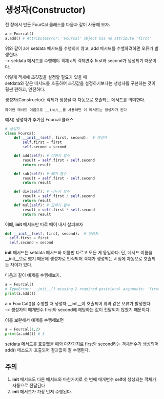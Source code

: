 # 생성자(Constructor)

전 장에서 만든 FourCal 클래스를 다음과 같이 사용해 보자.
``` python
a = Fourcal()
a.add() # AttributeError: 'Fourcal' object has no attribute 'first'
```
위와 같이 a에 setdata 메서드를 수행하지 않고, add 메서드를 수핼하려하면 오류가 발생한다.  
-> setdata 메서드를 수행해야 객체 a의 객체변수 first와 second가 생성되기 때문이다.  

이렇게 객체에 초깃값을 설정할 필요가 있을 때  
setdata와 같은 메서드를 호출하여 초깃값을 설정하기보다는 생성자를 구현하는 것이 훨씬 편하고, 안전하다.  

생성자(Constructor): 객체가 생성될 때 자동으로 호출되는 메서드를 의미한다.  
```
파이썬 메서드 이름으로 __init__를 사용하면 이 메서드는 생성자가 된다
```
예시) 생성자가 추가된 Fourcal 클래스 
``` python
# 생성자
class Fourcal:
    def __init__(self, first, second):  # 생성자
        self.first = first
        self.second = second  

    def add(self): # 더하기 함수
        result = self.first + self.second
        return result

    def sub(self): # 빼기 함수
        result = self.first - self.second
        return result

    def div(self): # 나누기 함수
        result = self.first / self.second
        return result
    def mul(self): # 곱하기 함수
        result = self.first * self.second
        return result

```
이떄, __init__ 메서드만 따로 떼어 내서 살펴보자
``` python
def __init__(self, first, second):  # 생성자
  self.first = first
  self.second = second  
```
__init__ 메서드는 setdata 메서드와 이름만 다르고 모든 게 동일하다. 
단, 메서드 이름을 __init__으로 했기 때문에 생성자로 인식되어 객체가 생성되는 시점에 자동으로 호출되는 차이가 있다.
  
다음과 같이 예제를 수행해보자.
``` python
a = Fourcal() 
# TypeError: __init__() missing 2 required positional arguments: 'first' and 'second'
print(a.add()) 
```
a = FourCal()을 수행할 때 생성자 __init__이 호출되어 위와 같은 오류가 발생했다.  
-> 생성자의 매개변수 first와 second에 해당하는 값이 전달되지 않았기 때문이다.  

이를 보완해서 예제를 수행해보면
``` python
a = Fourcal(1,2)
print(a.add()) # 3
```
setdata 메서드를 호출했을 때와 마찬가지로 first와 second라는 객체변수가 생성되어  
add() 메소드가 호출되어 결과값이 잘 수행된다.



## 주의
1) __init__ 메서드도 다른 메서드와 마찬가지로 첫 번째 매개변수 self에 생성되는 객체가 자동으로 전달된다
2) __init__ 메서드가 가장 먼저 수행된다.
